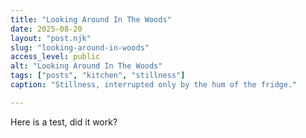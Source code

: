 ```yaml
---
title: "Looking Around In The Woods"
date: 2025-08-20
layout: "post.njk"
slug: "looking-around-in-woods"
access_level: public
alt: "Looking Around In The Woods"
tags: ["posts", "kitchen", "stillness"]
caption: "Stillness, interrupted only by the hum of the fridge."

---
```


Here is a test, did it work?


